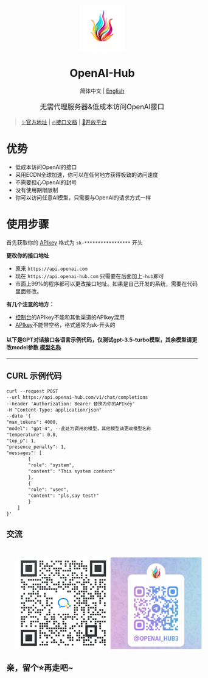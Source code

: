 
<p align="center">
  <img src="/img/logo.webp" width="120" height="120" alt="OpenAI-Hub"/>
  <h1 align="center">OpenAI-Hub</h1>
</p>
<p align="center"><a>简体中文</a> | <a href="/README.en.md">English</a></p>

<p style="font-size:18px" align="center">无需代理服务器&amp;低成本访问OpenAI接口</p>


> [✨官方地址](https://www.openai-hub.com) | 
> [🔥接口文档](https://www.openai-hub.com/api/) | 
> [🌟开放平台](https://api.openai-hub.com)

# 优势
- 低成本访问OpenAI的接口
- 采用ECDN全球加速，你可以在任何地方获得极致的访问速度
- 不需要担心OpenAI的封号
- 没有使用期限限制
- 你可以访问任意AI模型，只需要与OpenAI的请求方式一样


# 使用步骤

首先获取你的 [APIkey](https://www.openai-hub.com/faq/1.html#如何获取apikey) 格式为 `sk-*****************` 开头

**更改你的接口地址**
- 原来 `https://api.openai.com`
- 现在 `https://api.openai-hub.com` 只需要在后面加上`-hub`即可
- 市面上99%的程序都可以更改接口地址。如果是自己开发的系统，需要在代码里面修改。

**有几个注意的地方：**
- [控制台](https://api.openai-hub.com)的APIkey不能和其他渠道的APIkey混用
- [APIkey](https://api.openai-hub.com/faq/1.html#如何获取apikey)不能带空格，格式通常为sk-开头的


#### 以下是GPT对话接口各语言示例代码，仅测试gpt-3.5-turbo模型，其余模型请更改model参数 [模型名称](/price/chatgpt.html)

-------
## CURL 示例代码
``` shell
curl --request POST 
--url https://api.openai-hub.com/v1/chat/completions 
--header 'Authorization: Bearer 替换为你的APIkey' 
-H "Content-Type: application/json" 
--data '{
"max_tokens": 4000,
"model": "gpt-4", --此处为调用的模型，其他模型请更改模型名称
"temperature": 0.8,
"top_p": 1,
"presence_penalty": 1,
"messages": [
        {
        "role": "system",
        "content": "This system content"
        },
        {
        "role": "user",
        "content": "pls,say test!"
        }
    ]
}'
```

## 交流


<p style="float:left;margin:30px;width:100%"><img width="240" height="240" src="/img/群聊二维码.png">
<img width="240" height="240" src="/img/tg.png"></p> 



## 亲，留个⭐再走吧~


